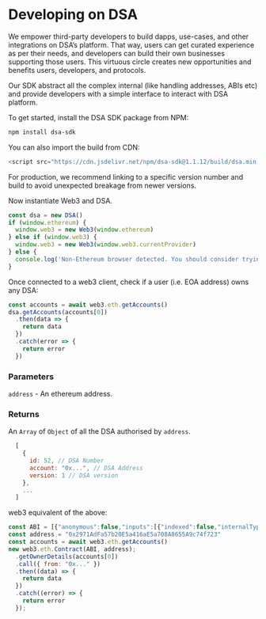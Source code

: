 # Developing on DSA
We empower third-party developers to build dapps, use-cases, and other integrations on DSA’s platform. That way, users can get curated experience as per their needs, and developers can build their own businesses supporting those users. This virtuous circle creates new opportunities and benefits users, developers, and protocols.

Our SDK abstract all the complex internal (like handling addresses, ABIs etc) and provide developers with a simple interface to interact with DSA platform.

To get started, install the DSA SDK package from NPM:

```bash
npm install dsa-sdk
```

You can also import the build from CDN:

```js
<script src="https://cdn.jsdelivr.net/npm/dsa-sdk@1.1.12/build/dsa.min.js"></script>
```

For production, we recommend linking to a specific version number and build to avoid unexpected breakage from newer versions.

Now instantiate Web3 and DSA.

```js
const dsa = new DSA()
if (window.ethereum) {
  window.web3 = new Web3(window.ethereum)
} else if (window.web3) {
  window.web3 = new Web3(window.web3.currentProvider)
} else {
  console.log('Non-Ethereum browser detected. You should consider trying MetaMask!')
}
```

Once connected to a web3 client, check if a user (i.e. EOA address) owns any DSA:

```js
const accounts = await web3.eth.getAccounts()
dsa.getAccounts(accounts[0])
  .then(data => {
    return data
  })
  .catch(error => {
    return error
  })
```

### Parameters
`address` - An ethereum address.

### Returns
An `Array` of `Object` of all the DSA authorised by `address`.

```js
  [
    {
      id: 52, // DSA Number
      account: "0x...", // DSA Address
      version: 1 // DSA version
    },
    ...
  ]
```

web3 equivalent of the above:
```js
const ABI = [{"anonymous":false,"inputs":[{"indexed":false,"internalType":"address","name":"sender","type":"address"},{"indexed":true,"internalType":"address","name":"owner","type":"address"},{"indexed":true,"internalType":"address","name":"account","type":"address"},{"indexed":true,"internalType":"address","name":"origin","type":"address"}],"name":"LogAccountCreated","type":"event"},{"anonymous":false,"inputs":[{"indexed":true,"internalType":"address","name":"_newAccount","type":"address"},{"indexed":true,"internalType":"address","name":"_connectors","type":"address"},{"indexed":true,"internalType":"address","name":"_check","type":"address"}],"name":"LogNewAccount","type":"event"},{"anonymous":false,"inputs":[{"indexed":true,"internalType":"uint256","name":"accountVersion","type":"uint256"},{"indexed":true,"internalType":"address","name":"check","type":"address"}],"name":"LogNewCheck","type":"event"},{"anonymous":false,"inputs":[{"indexed":true,"internalType":"address","name":"master","type":"address"}],"name":"LogNewMaster","type":"event"},{"anonymous":false,"inputs":[{"indexed":true,"internalType":"address","name":"master","type":"address"}],"name":"LogUpdateMaster","type":"event"},{"inputs":[{"internalType":"uint256","name":"","type":"uint256"}],"name":"account","outputs":[{"internalType":"address","name":"","type":"address"}],"stateMutability":"view","type":"function"},{"inputs":[{"internalType":"address","name":"_newAccount","type":"address"},{"internalType":"address","name":"_connectors","type":"address"},{"internalType":"address","name":"_check","type":"address"}],"name":"addNewAccount","outputs":[],"stateMutability":"nonpayable","type":"function"},{"inputs":[{"internalType":"address","name":"_owner","type":"address"},{"internalType":"uint256","name":"accountVersion","type":"uint256"},{"internalType":"address","name":"_origin","type":"address"}],"name":"build","outputs":[{"internalType":"address","name":"_account","type":"address"}],"stateMutability":"nonpayable","type":"function"},{"inputs":[{"internalType":"address","name":"_owner","type":"address"},{"internalType":"uint256","name":"accountVersion","type":"uint256"},{"internalType":"address[]","name":"_targets","type":"address[]"},{"internalType":"bytes[]","name":"_datas","type":"bytes[]"},{"internalType":"address","name":"_origin","type":"address"}],"name":"buildWithCast","outputs":[{"internalType":"address","name":"_account","type":"address"}],"stateMutability":"payable","type":"function"},{"inputs":[{"internalType":"uint256","name":"accountVersion","type":"uint256"},{"internalType":"address","name":"_newCheck","type":"address"}],"name":"changeCheck","outputs":[],"stateMutability":"nonpayable","type":"function"},{"inputs":[{"internalType":"address","name":"_newMaster","type":"address"}],"name":"changeMaster","outputs":[],"stateMutability":"nonpayable","type":"function"},{"inputs":[{"internalType":"uint256","name":"","type":"uint256"}],"name":"check","outputs":[{"internalType":"address","name":"","type":"address"}],"stateMutability":"view","type":"function"},{"inputs":[{"internalType":"uint256","name":"","type":"uint256"}],"name":"connectors","outputs":[{"internalType":"address","name":"","type":"address"}],"stateMutability":"view","type":"function"},{"inputs":[{"internalType":"uint256","name":"version","type":"uint256"},{"internalType":"address","name":"query","type":"address"}],"name":"isClone","outputs":[{"internalType":"bool","name":"result","type":"bool"}],"stateMutability":"view","type":"function"},{"inputs":[],"name":"list","outputs":[{"internalType":"address","name":"","type":"address"}],"stateMutability":"view","type":"function"},{"inputs":[],"name":"master","outputs":[{"internalType":"address","name":"","type":"address"}],"stateMutability":"view","type":"function"},{"inputs":[{"internalType":"address","name":"_master","type":"address"},{"internalType":"address","name":"_list","type":"address"},{"internalType":"address","name":"_account","type":"address"},{"internalType":"address","name":"_connectors","type":"address"}],"name":"setBasics","outputs":[],"stateMutability":"nonpayable","type":"function"},{"inputs":[],"name":"updateMaster","outputs":[],"stateMutability":"nonpayable","type":"function"},{"inputs":[],"name":"versionCount","outputs":[{"internalType":"uint256","name":"","type":"uint256"}],"stateMutability":"view","type":"function"}]
const address = "0x2971AdFa57b20E5a416aE5a708A8655A9c74f723"
const accounts = await web3.eth.getAccounts()
new web3.eth.Contract(ABI, address);
  .getOwnerDetails(accounts[0])
  .call({ from: "0x..." })
  .then((data) => {
    return data
  })
  .catch((error) => {
    return error
  });
```